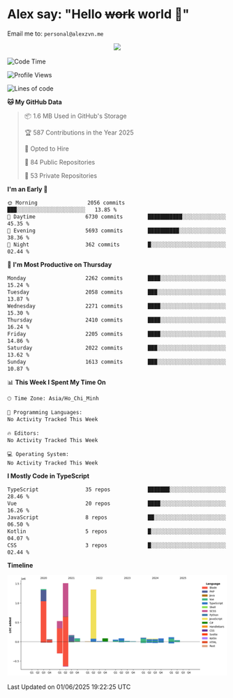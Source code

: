# Alex say: "Hello ~~work~~ world 🐾"
Email me to: `personal@alexzvn.me`


<p align=center>
  <a href="https://skillicons.dev">
    <img src="https://skillicons.dev/icons?i=ts,js,php,nodejs,bun,vue,nuxt,react,svelte,tauri,laravel,rust,mongodb,docker,electron,redis,rabbitmq,tailwind,git,cloudflare,elysia,mysql,nginx,rollupjs,sentry,ubuntu,yarn,html,css,vite" />
  </a>
</p>

<!--START_SECTION:waka-->
![Code Time](http://img.shields.io/badge/Code%20Time-1%2C066%20hrs%2055%20mins-blue)

![Profile Views](http://img.shields.io/badge/Profile%20Views-0-blue)

![Lines of code](https://img.shields.io/badge/From%20Hello%20World%20I%27ve%20Written-5.8%20million%20lines%20of%20code-blue)

**🐱 My GitHub Data** 

> 📦 1.6 MB Used in GitHub's Storage 
 > 
> 🏆 587 Contributions in the Year 2025
 > 
> 💼 Opted to Hire
 > 
> 📜 84 Public Repositories 
 > 
> 🔑 53 Private Repositories 
 > 
**I'm an Early 🐤** 

```text
🌞 Morning                2056 commits        ███░░░░░░░░░░░░░░░░░░░░░░   13.85 % 
🌆 Daytime                6730 commits        ███████████░░░░░░░░░░░░░░   45.35 % 
🌃 Evening                5693 commits        ██████████░░░░░░░░░░░░░░░   38.36 % 
🌙 Night                  362 commits         █░░░░░░░░░░░░░░░░░░░░░░░░   02.44 % 
```
📅 **I'm Most Productive on Thursday** 

```text
Monday                   2262 commits        ████░░░░░░░░░░░░░░░░░░░░░   15.24 % 
Tuesday                  2058 commits        ███░░░░░░░░░░░░░░░░░░░░░░   13.87 % 
Wednesday                2271 commits        ████░░░░░░░░░░░░░░░░░░░░░   15.30 % 
Thursday                 2410 commits        ████░░░░░░░░░░░░░░░░░░░░░   16.24 % 
Friday                   2205 commits        ████░░░░░░░░░░░░░░░░░░░░░   14.86 % 
Saturday                 2022 commits        ███░░░░░░░░░░░░░░░░░░░░░░   13.62 % 
Sunday                   1613 commits        ███░░░░░░░░░░░░░░░░░░░░░░   10.87 % 
```


📊 **This Week I Spent My Time On** 

```text
🕑︎ Time Zone: Asia/Ho_Chi_Minh

💬 Programming Languages: 
No Activity Tracked This Week

🔥 Editors: 
No Activity Tracked This Week

💻 Operating System: 
No Activity Tracked This Week
```

**I Mostly Code in TypeScript** 

```text
TypeScript               35 repos            ███████░░░░░░░░░░░░░░░░░░   28.46 % 
Vue                      20 repos            ████░░░░░░░░░░░░░░░░░░░░░   16.26 % 
JavaScript               8 repos             ██░░░░░░░░░░░░░░░░░░░░░░░   06.50 % 
Kotlin                   5 repos             █░░░░░░░░░░░░░░░░░░░░░░░░   04.07 % 
CSS                      3 repos             █░░░░░░░░░░░░░░░░░░░░░░░░   02.44 % 
```



**Timeline**

![Lines of Code chart](https://raw.githubusercontent.com/alexzvn/alexzvn/main/assets/bar_graph.png)


 Last Updated on 01/06/2025 19:22:25 UTC
<!--END_SECTION:waka-->
